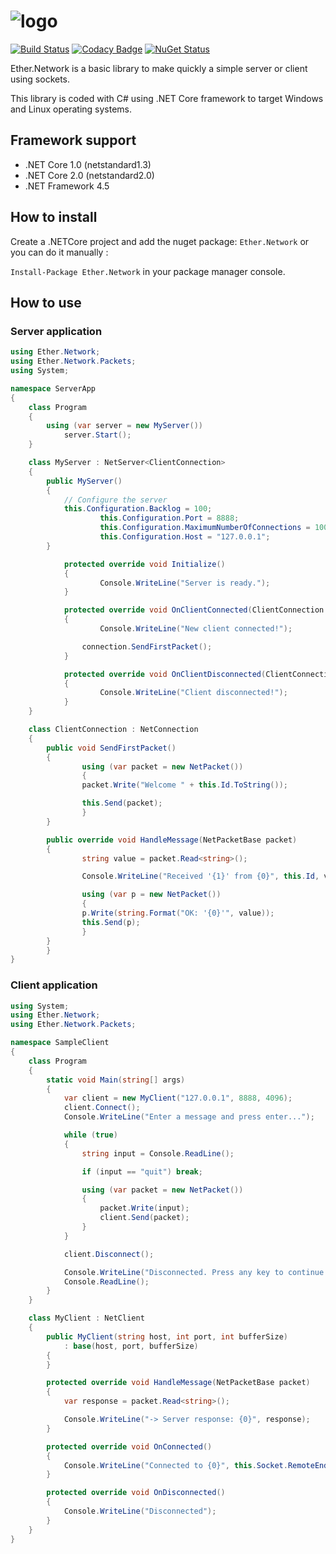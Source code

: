 # ![logo](https://raw.githubusercontent.com/Eastrall/Ether.Network/develop/banner.png)

[![Build Status](https://travis-ci.org/Eastrall/Ether.Network.svg?branch=develop)](https://travis-ci.org/Eastrall/Ether.Network)
[![Codacy Badge](https://api.codacy.com/project/badge/Grade/e84d77087d6940f79061799383cc1432)](https://www.codacy.com/app/Eastrall/Ether.Network?utm_source=github.com&amp;utm_medium=referral&amp;utm_content=Eastrall/Ether.Network&amp;utm_campaign=Badge_Grade)
[![NuGet Status](https://img.shields.io/nuget/v/Ether.Network.svg)](https://www.nuget.org/packages/Ether.Network/)

Ether.Network is a basic library to make quickly a simple server or client using sockets.

This library is coded with C# using .NET Core framework to target Windows and Linux operating systems.

## Framework support

- .NET Core 1.0 (netstandard1.3)
- .NET Core 2.0 (netstandard2.0)
- .NET Framework 4.5

## How to install

Create a .NETCore project and add the nuget package: `Ether.Network` or you can do it manually :

`Install-Package Ether.Network` in your package manager console.

## How to use

### Server application

```c#
using Ether.Network;
using Ether.Network.Packets;
using System;

namespace ServerApp
{
	class Program
	{
		using (var server = new MyServer())
			server.Start();
	}

	class MyServer : NetServer<ClientConnection>
	{
		public MyServer()
		{
			// Configure the server
			this.Configuration.Backlog = 100;
            		this.Configuration.Port = 8888;
            		this.Configuration.MaximumNumberOfConnections = 100;
            		this.Configuration.Host = "127.0.0.1";
		}

        	protected override void Initialize()
        	{
            		Console.WriteLine("Server is ready.");
        	}

        	protected override void OnClientConnected(ClientConnection connection)
        	{
            		Console.WriteLine("New client connected!");

           		connection.SendFirstPacket();
        	}

        	protected override void OnClientDisconnected(ClientConnection connection)
        	{
            		Console.WriteLine("Client disconnected!");
        	}
	}

	class ClientConnection : NetConnection
	{
		public void SendFirstPacket()
		{
		    	using (var packet = new NetPacket())
		    	{
				packet.Write("Welcome " + this.Id.ToString());

				this.Send(packet);
		    	}
		}

		public override void HandleMessage(NetPacketBase packet)
		{
		    	string value = packet.Read<string>();

		    	Console.WriteLine("Received '{1}' from {0}", this.Id, value);

		    	using (var p = new NetPacket())
		    	{
				p.Write(string.Format("OK: '{0}'", value));
				this.Send(p);
		    	}
		}
    	}
}
```

### Client application

```c#
using System;
using Ether.Network;
using Ether.Network.Packets;

namespace SampleClient
{
    class Program
    {
        static void Main(string[] args)
        {
            var client = new MyClient("127.0.0.1", 8888, 4096);
            client.Connect();
            Console.WriteLine("Enter a message and press enter...");

            while (true)
            {
                string input = Console.ReadLine();

                if (input == "quit") break;

                using (var packet = new NetPacket())
                {
                    packet.Write(input);
                    client.Send(packet);
                }
            }

            client.Disconnect();

            Console.WriteLine("Disconnected. Press any key to continue...");
            Console.ReadLine();
        }
    }

    class MyClient : NetClient
    {
        public MyClient(string host, int port, int bufferSize) 
            : base(host, port, bufferSize)
        {
        }

        protected override void HandleMessage(NetPacketBase packet)
        {
            var response = packet.Read<string>();

            Console.WriteLine("-> Server response: {0}", response);
        }

        protected override void OnConnected()
        {
            Console.WriteLine("Connected to {0}", this.Socket.RemoteEndPoint.ToString());
        }

        protected override void OnDisconnected()
        {
            Console.WriteLine("Disconnected");
        }
    }
}
```
